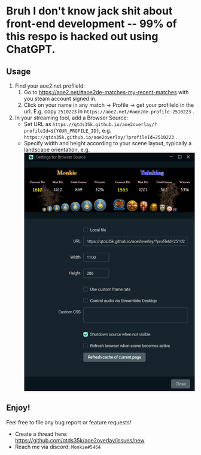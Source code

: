 # Bruh I don't know jack shit about front-end development -- 99% of this respo is hacked out using ChatGPT.

## Usage
1. Find your aoe2.net profileId:
    1. Go to https://aoe2.net/#aoe2de-matches-my-recent-matches with you steam account signed in.
    1. Click on your name in any match -> Profile -> get your profileId in the url. E.g. copy `2510223` in `https://aoe2.net/#aoe2de-profile-2510223` .
1. In your streaming tool, add a Browser Source:
    - Set URL as `https://qtds35k.github.io/aoe2overlay/?profileId=${YOUR_PROFILE_ID}`, e.g. `https://qtds35k.github.io/aoe2overlay/?profileId=2510223` .
    - Specify width and height according to your scene layout, typically a landscape orientation, e.g.
    ![](img/readme//browser_source.png)

## Enjoy!
Feel free to file any bug report or feature requests!
- Create a thread here: https://github.com/qtds35k/aoe2overlay/issues/new
- Reach me via discord: `Monkie#5464`